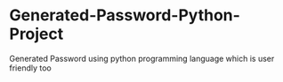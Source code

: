 # Generated-Password-Python-Project
Generated Password using python programming language which is user friendly too
